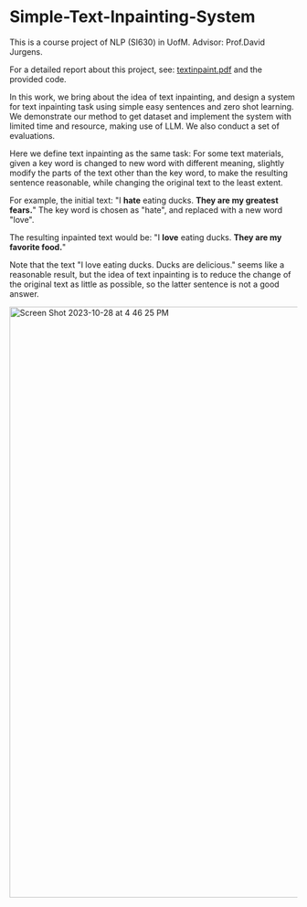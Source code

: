 # Simple-Text-Inpainting-System

This is a course project of NLP (SI630) in UofM. Advisor: Prof.David Jurgens.

For a detailed report about this project, see: [textinpaint.pdf](https://github.com/KolvacS-W/Simple-Text-Inpainting-System/files/13196700/textinpaint.pdf) and the provided code.

In this work, we bring about the idea of text inpainting, and design a system for text inpainting task using simple easy sentences and zero shot learning. We demonstrate our method to get dataset and implement the system with limited time and resource, making use of LLM. We also conduct a set of evaluations.

Here we define text inpainting as the same task: For some text materials, given a key word is changed to new word with different meaning, slightly modify the parts of the text other than the key word, to make the resulting sentence reasonable, while changing the original text to the least extent. 

For example, the initial text: "I **hate** eating ducks. **They are my greatest fears.**" The key word is chosen as "hate", and replaced with a new word "love". 

The resulting inpainted text would be: "I **love** eating ducks. **They are my favorite food.**" 

Note that the text "I love eating ducks. Ducks are delicious." seems like a reasonable result, but the idea of text inpainting is to reduce the change of the original text as little as possible, so the latter sentence is not a good answer.


<img width="1035" alt="Screen Shot 2023-10-28 at 4 46 25 PM" src="https://github.com/KolvacS-W/Simple-Text-Inpainting-System/assets/55591358/484ca325-4cdc-408b-938a-3472f31afae8">
